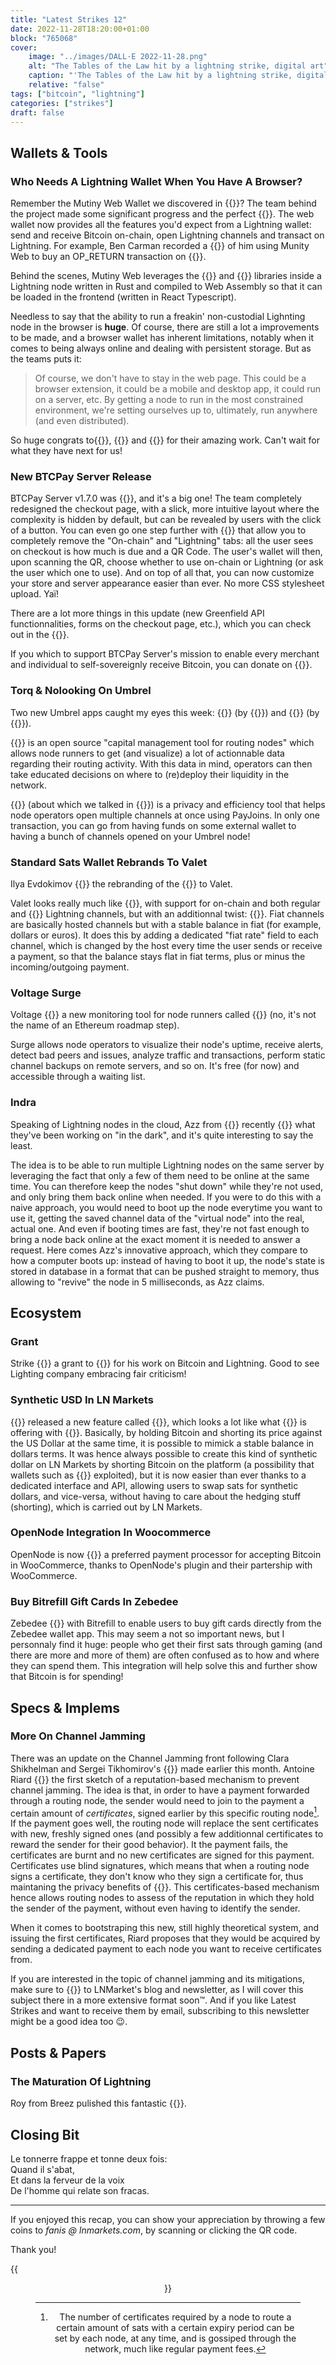 ```yaml
---
title: "Latest Strikes 12"
date: 2022-11-28T18:20:00+01:00
block: "765068"
cover:
    image: "../images/DALL·E 2022-11-28.png"
    alt: "The Tables of the Law hit by a lightning strike, digital art"
    caption: "'The Tables of the Law hit by a lightning strike, digital art'. Generated with DALL·E."
    relative: "false"
tags: ["bitcoin", "lightning"]
categories: ["strikes"]
draft: false
---
```

## Wallets & Tools

### Who Needs A Lightning Wallet When You Have A Browser?

Remember the Mutiny Web Wallet we discovered in {{<newtabref href="../latest-strikes-10/#mutiny-web" title="Lastest Stikes #10">}}? The team behind the project made some significant progress and the perfect {{<newtabref href="https://nitter.net/futurepaul/status/1595787240403501056" title="video announcement">}}. The web wallet now provides all the features you'd expect from a Lightning wallet: send and receive Bitcoin on-chain, open Lightning channels and transact on Lightning. For example, Ben Carman recorded a {{<newtabref href="https://nitter.lacontrevoie.fr/benthecarman/status/1595395624010190850" title="demo">}} of him using Munity Web to buy an OP_RETURN transaction on {{<newtabref href="https://opreturnbot.com" title="OP_RETURN bot">}}.

Behind the scenes, Mutiny Web leverages the {{<newtabref href="https://github.com/bitcoindevkit/bdk" title="BDK">}} and {{<newtabref href="https://lightningdevkit.org/" title="LDK">}} libraries inside a Lightning node written in Rust and compiled to Web Assembly so that it can be loaded in the frontend (written in React Typescript).

Needless to say that the ability to run a freakin' non-custodial Lighnting node in the browser is **huge**. Of course, there are still a lot a improvements to be made, and a browser wallet has inherent limitations, notably when it comes to being always online and dealing with persistent storage. But as the teams puts it:

> Of course, we don't have to stay in the web page. This could be a browser extension, it could be a mobile and desktop app, it could run on a server, etc. By getting a node to run in the most constrained environment, we're setting ourselves up to, ultimately, run anywhere (and even distributed).

So huge congrats to{{<newtabref href="https://nitter.net/futurepaul" title="futurepaul">}}, {{<newtabref href="https://nitter.lacontrevoie.fr/benthecarman" title="Ben Carman">}} and {{<newtabref href="https://github.com/TonyGiorgio" title="Tony Giorgio">}} for their amazing work. Can't wait for what they have next for us!

### New BTCPay Server Release

BTCPay Server v1.7.0 was {{<newtabref href="https://blog.btcpayserver.org/btcpay-server-1-7-0/" title="released">}}, and it's a big one! The team completely redesigned the checkout page, with a slick, more intuitive layout where the complexity is hidden by default, but can be revealed by users with the click of a button. You can even go one step further with {{<newtabref href="https://bitcoinqr.dev" title="BIP21 Unified QRs">}} that allow you to completely remove the "On-chain" and "Lightning" tabs: all the user sees on checkout is how much is due and a QR Code. The user's wallet will then, upon scanning the QR, choose whether to use on-chain or Lightning (or ask the user which one to use). And on top of all that, you can now customize your store and server appearance easier than ever. No more CSS stylesheet upload. Yaï!

There are a lot more things in this update (new Greenfield API functionnalities, forms on the checkout page, etc.), which you can check out in the {{<newtabref href="https://github.com/btcpayserver/btcpayserver/releases/tag/v1.7.0" title="release notes">}}.

If you which to support BTCPay Server's mission to enable every merchant and individual to self-sovereignly receive Bitcoin, you can donate on {{<newtabref href="https://opensats.org/projects/btcpayserver" title="OpenSats">}}.

### Torq & Nolooking On Umbrel

Two new Umbrel apps caught my eyes this week: {{<newtabref href="https://stacker.news/items/97454" title="Torq">}} (by {{<newtabref href="https://ln.capital" title="lncapital">}}) and {{<newtabref href="https://nitter.lacontrevoie.fr/chaincaseapp/status/1595066603447746560" title="nolooking">}} (by {{<newtabref href="https://chaincase.app/" title="Chaincase">}}).

{{<newtabref href="https://github.com/lncapital/torq" title="Torq">}} is an open source "capital management tool for routing nodes" which allows node runners to get (and visualize) a lot of actionnable data regarding their routing activity. With this data in mind, operators can then take educated decisions on where to (re)deploy their liquidity in the network.

{{<newtabref href="https://nolooking.chaincase.app/" title="nolooking">}} (about which we talked in {{<newtabref href="../latest-strikes-8/#lightning-payjoins" title="Latest Strikes #8">}}) is a privacy and efficiency tool that helps node operators open multiple channels at once using PayJoins. In only one transaction, you can go from having funds on some external wallet to having a bunch of channels opened on your Umbrel node!

### Standard Sats Wallet Rebrands To Valet

Ilya Evdokimov {{<newtabref href="https://makers.bolt.fun/story/introducing-valet--421" title="announced">}} the rebranding of the {{<newtabref href="https://github.com/standardsats/wallet" title="Standard Sats SBW Wallet">}} to Valet.

Valet looks really much like {{<newtabref href="https://sbw.app" title="SBW">}}, with support for on-chain and both regular and {{<newtabref href="../what-are-hosted-channels/" title="hosted">}} Lightning channels, but with an additionnal twist: {{<newtabref href="https://github.com/standardsats/fiat-channels-rfc" title="fiat channels">}}. Fiat channels are basically hosted channels but with a stable balance in fiat (for example, dollars or euros). It does this by adding a dedicated "fiat rate" field to each channel, which is changed by the host every time the user sends or receive a payment, so that the balance stays flat in fiat terms, plus or minus the incoming/outgoing payment.

### Voltage Surge

Voltage {{<newtabref href="https://nitter.net/voltage_cloud/status/1595064121082486784" title="launched">}} a new monitoring tool for node runners called {{<newtabref href="https://voltage.cloud/surge/" title="Surge">}} (no, it's not the name of an Ethereum roadmap step).

Surge allows node operators to visualize their node's uptime, receive alerts, detect bad peers and issues, analyze traffic and transactions, perform static channel backups on remote servers, and so on. It's free (for now) and accessible through a waiting list.

### Indra

Speaking of Lightning nodes in the cloud, Azz from {{<newtabref href="https://valera.co/" title="Valera">}} recently {{<newtabref href="https://nitter.lacontrevoie.fr/617a7a/status/1594696672973570048" title="shared">}} what they've been working on "in the dark", and it's quite interesting to say the least.

The idea is to be able to run multiple Lightning nodes on the same server by leveraging the fact that only a few of them need to be online at the same time. You can therefore keep the nodes "shut down" while they're not used, and only bring them back online when needed. If you were to do this with a naive approach, you would need to boot up the node everytime you want to use it, getting the saved channel data of the "virtual node" into the real, actual one. And even if booting times are fast, they're not fast enough to bring a node back online at the exact moment it is needed to answer a request. Here comes Azz's innovative approach, which they compare to how a computer boots up: instead of having to boot it up, the node's state is stored in database in a format that can be pushed straight to memory, thus allowing to "revive" the node in 5 milliseconds, as Azz claims.

## Ecosystem

### Grant

Strike {{<newtabref href="https://nitter.lacontrevoie.fr/Strike/status/1595185069538349056" title="announced">}} a grant to {{<newtabref href="https://nitter.net/brian_trollz" title="Shinobi">}} for his work on Bitcoin and Lightning. Good to see Lighting company embracing fair criticism!

### Synthetic USD In LN Markets

{{<newtabref href="https://lnmarkets.com" title="LN Markets">}} released a new feature called {{<newtabref href="https://nitter.lacontrevoie.fr/LNMarkets/status/1595752739333718016" title="Synthetic USD">}}, which looks a lot like what {{<newtabref href="https://galoy.io/" title="Galoy">}} is offering with {{<newtabref href="https://stablesats.com/" title="Stablesats">}}. Basically, by holding Bitcoin and shorting its price against the US Dollar at the same time, it is possible to mimick a stable balance in dollars terms. It was hence always possible to create this kind of synthetic dollar on LN Markets by shorting Bitcoin on the platform (a possibility that wallets such as {{<newtabref href="../latest-strikes-5/#tao-wallet" title="Tao">}} exploited), but it is now easier than ever thanks to a dedicated interface and API, allowing users to swap sats for synthetic dollars, and vice-versa, without having to care about the hedging stuff (shorting), which is carried out by LN Markets.

### OpenNode Integration In Woocommerce

OpenNode is now {{<newtabref href="https://nitter.it/OpenNode/status/1594809893110050817" title="officially">}} a preferred payment processor for accepting Bitcoin in WooCommerce, thanks to OpenNode's plugin and their partership with WooCommerce.

### Buy Bitrefill Gift Cards In Zebedee

Zebedee {{<newtabref href="https://nitter.net/zebedeeio/status/1595084775038910464" title="partnered">}} with Bitrefill to enable users to buy gift cards directly from the Zebedee wallet app. This may seem a not so important news, but I personnaly find it huge: people who get their first sats through gaming (and there are more and more of them) are often confused as to how and where they can spend them. This integration will help solve this and further show that Bitcoin is for spending!

## Specs & Implems

### More On Channel Jamming

There was an update on the Channel Jamming front following Clara Shikhelman and Sergei Tikhomirov's {{<newtabref href="../latest-strikes-10/#unjamming-channels" title="proposal">}} made earlier this month. Antoine Riard {{<newtabref href="https://github.com/lightning/bolts/blob/80214c83190836c4f7699af9e8920769607f1a00/www-reputation-credentials-protocol.md" title="published">}} the first sketch of a reputation-based mechanism to prevent channel jamming. The idea is that, in order to have a payment forwarded through a routing node, the sender would need to join to the payment a certain amount of *certificates*, signed earlier by this specific routing node[^1]. If the payment goes well, the routing node will replace the sent certificates with new, freshly signed ones (and possibly a few additionnal certificates to reward the sender for their good behavior). It the payment fails, the certificates are burnt and no new certificates are signed for this payment. Certificates use blind signatures, which means that when a routing node signs a certificate, they don't know who they sign a certificate for, thus maintaning the privacy benefits of {{<newtabref href="../onion-routing/" title="Onion Routing">}}. This certificates-based mechanism hence allows routing nodes to assess of the reputation in which they hold the sender of the payment, without even having to identify the sender.

When it comes to bootstraping this new, still highly theoretical system, and issuing the first certificates, Riard proposes that they would be acquired by sending a dedicated payment to each node you want to receive certificates from.

If you are interested in the topic of channel jamming and its mitigations, make sure to {{<newtabref href="https://blog.lnmarkets.com" title="subscribe">}} to LNMarket's blog and newsletter, as I will cover this subject there in a more extensive format soon™. And if you like Latest Strikes and want to receive them by email, subscribing to this newsletter might be a good idea too 😉.

## Posts & Papers

### The Maturation Of Lightning

Roy from Breez pulished this fantastic {{<newtabref href="https://medium.com/breez-technology/the-maturation-of-lightning-growing-up-by-going-vertical-c5cffd0c98ea" title="piece">}}.

## Closing Bit

Le tonnerre frappe et tonne deux fois:\
Quand il s'abat,\
Et dans la ferveur de la voix\
De l'homme qui relate son fracas.

---

If you enjoyed this recap, you can show your appreciation by throwing a few coins to *fanis @ lnmarkets.com*, by scanning or clicking the QR code.

Thank you!

{{<figure align=center src="../../images/lnm_lnurl.png" link="lightning:fanis@lnmarkets.com">}}

[^1]: The number of certificates required by a node to route a certain amount of sats with a certain expiry period can be set by each node, at any time, and is gossiped through the network, much like regular payment fees.